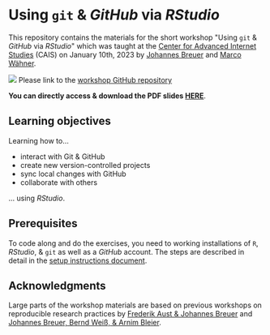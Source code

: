 # Using `git` & *GitHub* via *RStudio*

This repository contains the materials for the short workshop "Using `git` & *GitHub* via *RStudio*" which was taught at the [Center for Advanced Internet Studies](https://www.cais-research.de/) (CAIS) on January 10th, 2023 by [Johannes Breuer](https://www.johannesbreuer.com/) and [Marco Wähner](https://www.cais-research.de/team/marco-waehner/).

[![](https://licensebuttons.net/l/by/3.0/80x15.png)](https://creativecommons.org/licenses/by/4.0/) 
Please link to the [workshop GitHub repository](https://github.com/CAIS-Research/git_workshop)

**You can directly access & download the PDF slides [HERE](https://raw.githubusercontent.com/CAIS-Research/git_workshop/main/slides/WS_RStudio_Git_GitHub.pdf)**.

## Learning objectives

Learning how to…
  - interact with Git & GitHub
  - create new version-controlled projects
  - sync local changes with GitHub
  - collaborate with others
  
... using *RStudio*.

## Prerequisites

To code along and do the exercises, you need to working installations of `R`, *RStudio*, & `git` as well as a *GitHub* account. The steps are described in detail in the [setup instructions document](https://raw.githubusercontent.com/CAIS-Research/git_workshop/main/slides/Setup_Instructions_OH.pdf).

## Acknowledgments

Large parts of the workshop materials are based on previous workshops on reproducible research practices by [Frederik Aust & Johannes Breuer](https://github.com/crsh/reproducible-research-practices-workshop) and [Johannes Breuer, Bernd Weiß, & Arnim Bleier](https://github.com/jobreu/reproducible-research-gesis-2022). 
